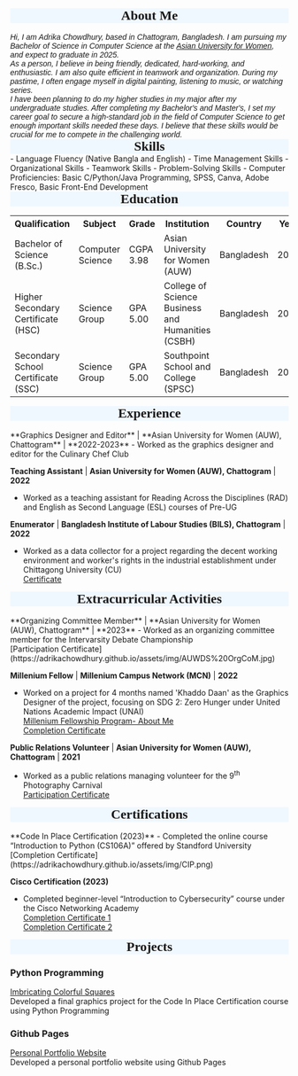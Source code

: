 <div style="font-family: Garamond; font-size: 170%; background-color: #F0F8FF; text-align: center;"> <strong> About Me </strong> </div>
<br>
<i style= "font-family: Arial;">
Hi, I am Adrika Chowdhury, based in Chattogram, Bangladesh. I am pursuing my Bachelor of Science in Computer Science at the <a href="https://asian-university.org/">Asian University for Women</a>, and expect to graduate in 2025.<br>As a person, I believe in being friendly, dedicated, hard-working, and enthusiastic. I am also quite efficient in teamwork and organization. During my pastime, I often engage myself in digital painting, listening to music, or watching series.<br>I have been planning to do my higher studies in my major after my undergraduate studies. After completing my Bachelor's and Master's, I set my career goal to secure a high-standard job in the field of Computer Science to get enough important skills needed these days. I believe that these skills would be crucial for me to compete in the challenging world.</i>

<div style="font-family: Garamond; font-size: 170%; background-color: #F0F8FF; text-align: center;"> <strong> Skills </strong> </div>
- Language Fluency (Native Bangla and English)
- Time Management Skills
- Organizational Skills
- Teamwork Skills
- Problem-Solving Skills
- Computer Proficiencies: Basic C/Python/Java Programming, SPSS, Canva, Adobe Fresco, Basic Front-End Development

<div style="font-family: Garamond; font-size: 170%; background-color: #F0F8FF; text-align: center;"> <strong> Education </strong> </div>
<table>
 <tr>
    <th>Qualification</th>
    <th>Subject</th>
    <th>Grade</th>
    <th>Institution</th>
    <th>Country</th>
    <th>Year</th>
  </tr>
  <tr>
   <td>Bachelor of Science (B.Sc.)</td>
   <td>Computer Science</td>
   <td>CGPA 3.98</td>
   <td>Asian University for Women (AUW)</td>
   <td>Bangladesh</td>
   <td>2025</td>
  </tr>
  <tr>
   <td>Higher Secondary Certificate (HSC)</td>
   <td>Science Group</td>
   <td>GPA 5.00</td>
   <td>College of Science Business and Humanities (CSBH)</td>
   <td>Bangladesh</td>
   <td>2020</td>
  </tr>
  <tr>
   <td>Secondary School Certificate (SSC)</td>
   <td>Science Group</td>
   <td>GPA 5.00</td>
   <td>Southpoint School and College (SPSC)</td>
   <td>Bangladesh</td>
   <td>2018</td>
  </tr>
</table>

<div style="font-family: Garamond; font-size: 170%; background-color: #F0F8FF; text-align: center;"> <strong> Experience </strong> </div>
<br>
**Graphics Designer and Editor** | **Asian University for Women (AUW), Chattogram** | **2022-2023**
- Worked as the graphics designer and editor for the Culinary Chef Club

**Teaching Assistant** | **Asian University for Women (AUW), Chattogram** | **2022**
- Worked as a teaching assistant for Reading Across the Disciplines (RAD) and English as Second Language (ESL) courses of Pre-UG

**Enumerator** | **Bangladesh Institute of Labour Studies (BILS), Chattogram** | **2022**
- Worked as a data collector for a project regarding the decent working environment and worker's rights in the industrial establishment under Chittagong University (CU) <br>
[Certificate](https://adrikachowdhury.github.io/assets/img/BILS.jpg)

<div style="font-family: Garamond; font-size: 170%; background-color: #F0F8FF; text-align: center;"> <strong> Extracurricular Activities </strong> </div>
<br>
**Organizing Committee Member** | **Asian University for Women (AUW), Chattogram** | **2023**
- Worked as an organizing committee member for the Intervarsity Debate Championship <br>
[Participation Certificate](https://adrikachowdhury.github.io/assets/img/AUWDS%20OrgCoM.jpg)

**Millenium Fellow** | **Millenium Campus Network (MCN)** | **2022**
- Worked on a project for 4 months named 'Khaddo Daan' as the Graphics Designer of the project, focusing on SDG 2: Zero Hunger under United Nations Academic Impact (UNAI) <br>
[Millenium Fellowship Program- About Me](https://www.millenniumfellows.org/fellow/2022/asian-university/adrika-chowdhury) <br>
[Completion Certificate](https://adrikachowdhury.github.io/assets/img/Millennium%20Fellowship%20Certificate%20-%2022159.pdf)

**Public Relations Volunteer** | **Asian University for Women (AUW), Chattogram** | **2021**
- Worked as a public relations managing volunteer for the 9<sup>th</sup> Photography Carnival <br>
[Participation Certificate](https://adrikachowdhury.github.io/assets/img/AUWPC.jpg)

<div style="font-family: Garamond; font-size: 170%; background-color: #F0F8FF; text-align: center;"> <strong> Certifications </strong> </div>
<br>
**Code In Place Certification (2023)**
- Completed the online course “Introduction to Python (CS106A)” offered by Standford University <br>
[Completion Certificate](https://adrikachowdhury.github.io/assets/img/CIP.png)

**Cisco Certification (2023)**
- Completed beginner-level “Introduction to Cybersecurity” course under the Cisco Networking Academy <br>
[Completion Certificate 1](https://adrikachowdhury.github.io/assets/img/Introduction_to_Cybersecurity_Badge20231212-29-lvk384%20-%20Copy.pdf) <br>
[Completion Certificate 2](https://adrikachowdhury.github.io/assets/img/AdrikaChowdhury-Introduction%20to%20-certificate%20-%20Copy.pdf)

<div style="font-family: Garamond; font-size: 170%; background-color: #F0F8FF; text-align: center;"> <strong> Projects </strong> </div>

### Python Programming
[Imbricating Colorful Squares](https://codeinplace.stanford.edu/cip3/share/McylTlErjRhbrGLVtDCS) <br>
Developed a final graphics project for the Code In Place Certification course using Python Programming
### Github Pages
[Personal Portfolio Website](https://adrikachowdhury.github.io/) <br>
Developed a personal portfolio website using Github Pages

